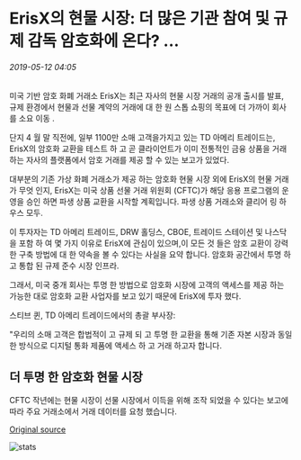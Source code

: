 # ErisX의 현물 시장: 더 많은 기관 참여 및 규제 감독 암호화에 온다? ...

###### 2019-05-12 04:05

미국 기반 암호 화폐 거래소 ErisX는 최근 자사의 현물 시장 거래의 공개 출시를 발표, 규제 환경에서 현물과 선물 계약의 거래에 대 한 원 스톱 쇼핑의 목표에 더 가까이 회사를 소요 이동 .

단지 4 월 말 직전에, 일부 1100만 소매 고객을가지고 있는 TD 아메리 트레이드는, ErisX의 암호화 교환을 테스트 하 고 곧 클라이언트가 이미 전통적인 금융 상품을 거래 하는 자사의 플랫폼에서 암호 거래를 제공 할 수 있는 보고가 있었다.

대부분의 기존 가상 화폐 거래소가 제공 하는 암호화 현물 시장 외에 ErisX의 현물 거래가 무엇 인지, ErisX는 미국 상품 선물 거래 위원회 (CFTC)가 해당 응용 프로그램의 운영을 승인 하면 파생 상품 교환을 시작할 계획입니다. 파생 상품 거래소와 클리어 링 하우스 모두.

이 투자자는 TD 아메리 트레이드, DRW 홀딩스, CBOE, 트레이드 스테이션 및 나스닥을 포함 하 여 몇 가지 이유로 ErisX에 관심이 있으며,이 모든 것 들은 암호 교환이 강력한 구축 방법에 대 한 약속을 볼 수 있다는 사실을 요약 합니다. 암호화 공간에서 투명 하 고 통합 된 규제 준수 시장 인프라.

그래서, 미국 중개 회사는 투명 한 방법으로 암호화 시장에 고객의 액세스를 제공 하는 가능한 대로 암호화 교환 사업자를 보고 있기 때문에 ErisX에 투자 했다.

스티브 퀸, TD 아메리 트레이드에서의 총괄 부사장:

"우리의 소매 고객은 합법적이 고 규제 되 고 투명 한 교환을 통해 기존 자본 시장과 동일한 방식으로 디지털 통화 제품에 액세스 하 고 거래 하고자 합니다.

## 더 투명 한 암호화 현물 시장

CFTC 작년에는 현물 시장이 선물 시장에서 이득을 위해 조작 되었을 수 있다는 보고에 따라 주요 거래소에서 거래 데이터를 요청 했습니다.

[Original source](https://cointelegraph.com/news/erisxs-spot-market-more-institutional-participation-and-regulatory-oversight-coming-to-crypto)

![stats](https://c.statcounter.com/11760860/0/a89fa40b/1/ "stats")